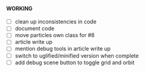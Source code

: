 #### WORKING

- [ ] clean up inconsistencies in code
- [ ] document code
- [ ] move particles own class for #8
- [ ] article write up
- [ ] mention debug tools in article write up
- [ ] switch to uglified/minified version when complete
- [ ] add debug scene button to toggle grid and orbit
